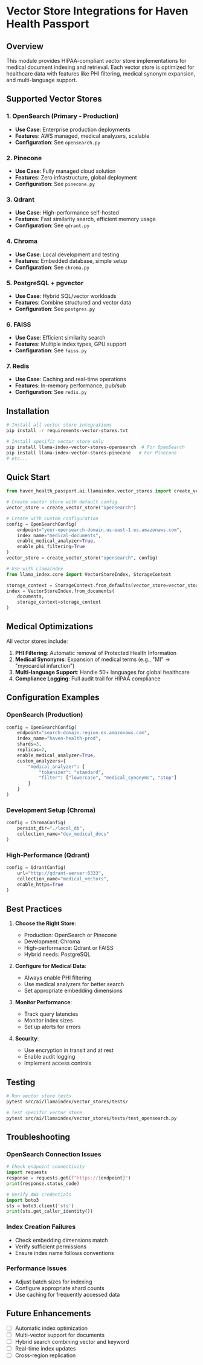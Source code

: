 # Vector Store Integrations for Haven Health Passport

## Overview

This module provides HIPAA-compliant vector store implementations for medical document indexing and retrieval. Each vector store is optimized for healthcare data with features like PHI filtering, medical synonym expansion, and multi-language support.

## Supported Vector Stores

### 1. OpenSearch (Primary - Production)
- **Use Case**: Enterprise production deployments
- **Features**: AWS managed, medical analyzers, scalable
- **Configuration**: See `opensearch.py`

### 2. Pinecone
- **Use Case**: Fully managed cloud solution
- **Features**: Zero infrastructure, global deployment
- **Configuration**: See `pinecone.py`

### 3. Qdrant
- **Use Case**: High-performance self-hosted
- **Features**: Fast similarity search, efficient memory usage
- **Configuration**: See `qdrant.py`

### 4. Chroma
- **Use Case**: Local development and testing
- **Features**: Embedded database, simple setup
- **Configuration**: See `chroma.py`

### 5. PostgreSQL + pgvector
- **Use Case**: Hybrid SQL/vector workloads
- **Features**: Combine structured and vector data
- **Configuration**: See `postgres.py`

### 6. FAISS
- **Use Case**: Efficient similarity search
- **Features**: Multiple index types, GPU support
- **Configuration**: See `faiss.py`

### 7. Redis
- **Use Case**: Caching and real-time operations
- **Features**: In-memory performance, pub/sub
- **Configuration**: See `redis.py`

## Installation

```bash
# Install all vector store integrations
pip install -r requirements-vector-stores.txt

# Install specific vector store only
pip install llama-index-vector-stores-opensearch  # For OpenSearch
pip install llama-index-vector-stores-pinecone   # For Pinecone
# etc...
```

## Quick Start

```python
from haven_health_passport.ai.llamaindex.vector_stores import create_vector_store, OpenSearchConfig

# Create vector store with default config
vector_store = create_vector_store("opensearch")

# Create with custom configuration
config = OpenSearchConfig(
    endpoint="your-opensearch-domain.us-east-1.es.amazonaws.com",
    index_name="medical-documents",
    enable_medical_analyzer=True,
    enable_phi_filtering=True
)
vector_store = create_vector_store("opensearch", config)

# Use with LlamaIndex
from llama_index.core import VectorStoreIndex, StorageContext

storage_context = StorageContext.from_defaults(vector_store=vector_store)
index = VectorStoreIndex.from_documents(
    documents,
    storage_context=storage_context
)
```

## Medical Optimizations

All vector stores include:

1. **PHI Filtering**: Automatic removal of Protected Health Information
2. **Medical Synonyms**: Expansion of medical terms (e.g., "MI" → "myocardial infarction")
3. **Multi-language Support**: Handle 50+ languages for global healthcare
4. **Compliance Logging**: Full audit trail for HIPAA compliance

## Configuration Examples

### OpenSearch (Production)
```python
config = OpenSearchConfig(
    endpoint="search-domain.region.es.amazonaws.com",
    index_name="haven-health-prod",
    shards=3,
    replicas=2,
    enable_medical_analyzer=True,
    custom_analyzers={
        "medical_analyzer": {
            "tokenizer": "standard",
            "filter": ["lowercase", "medical_synonyms", "stop"]
        }
    }
)
```

### Development Setup (Chroma)
```python
config = ChromaConfig(
    persist_dir="./local_db",
    collection_name="dev_medical_docs"
)
```

### High-Performance (Qdrant)
```python
config = QdrantConfig(
    url="http://qdrant-server:6333",
    collection_name="medical_vectors",
    enable_https=True
)
```

## Best Practices

1. **Choose the Right Store**:
   - Production: OpenSearch or Pinecone
   - Development: Chroma
   - High-performance: Qdrant or FAISS
   - Hybrid needs: PostgreSQL

2. **Configure for Medical Data**:
   - Always enable PHI filtering
   - Use medical analyzers for better search
   - Set appropriate embedding dimensions

3. **Monitor Performance**:
   - Track query latencies
   - Monitor index sizes
   - Set up alerts for errors

4. **Security**:
   - Use encryption in transit and at rest
   - Enable audit logging
   - Implement access controls

## Testing

```bash
# Run vector store tests
pytest src/ai/llamaindex/vector_stores/tests/

# Test specific vector store
pytest src/ai/llamaindex/vector_stores/tests/test_opensearch.py
```

## Troubleshooting

### OpenSearch Connection Issues
```python
# Check endpoint connectivity
import requests
response = requests.get(f"https://{endpoint}")
print(response.status_code)

# Verify AWS credentials
import boto3
sts = boto3.client('sts')
print(sts.get_caller_identity())
```

### Index Creation Failures
- Check embedding dimensions match
- Verify sufficient permissions
- Ensure index name follows conventions

### Performance Issues
- Adjust batch sizes for indexing
- Configure appropriate shard counts
- Use caching for frequently accessed data

## Future Enhancements

- [ ] Automatic index optimization
- [ ] Multi-vector support for documents
- [ ] Hybrid search combining vector and keyword
- [ ] Real-time index updates
- [ ] Cross-region replication
